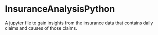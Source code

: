# InsuranceAnalysisPython
A jupyter file to gain insights from the insurance data that contains daily claims and causes of those claims.
